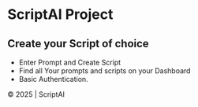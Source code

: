# ScriptAI Project

## Create your Script of choice

- Enter Prompt and Create Script
- Find all Your prompts and scripts on your Dashboard
- Basic Authentication.

© 2025 | ScriptAI
